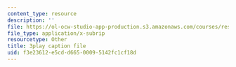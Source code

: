 ```yaml
---
content_type: resource
description: ''
file: https://ol-ocw-studio-app-production.s3.amazonaws.com/courses/res-tll-004-stem-concept-videos-fall-2013/f3e23612e5cdd66500095142fc1cf18d_0BDi0d1j7u0.srt
file_type: application/x-subrip
resourcetype: Other
title: 3play caption file
uid: f3e23612-e5cd-d665-0009-5142fc1cf18d
---
```

